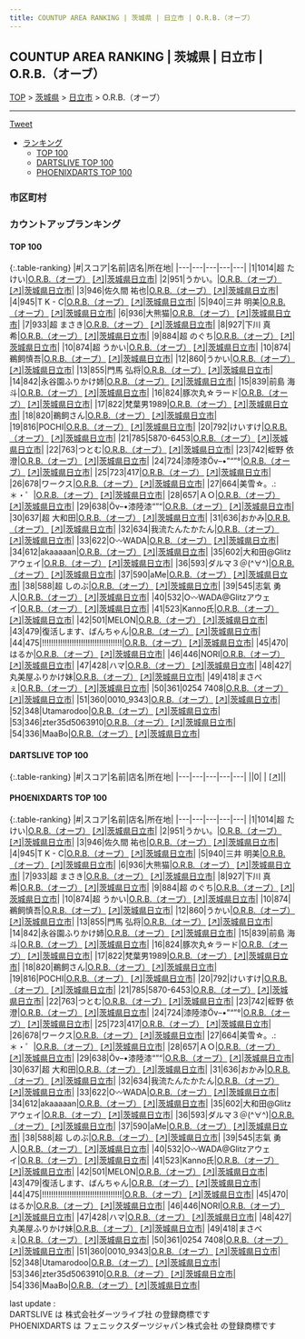 ```yaml
---
title: COUNTUP AREA RANKING | 茨城県 | 日立市 | O.R.B.（オーブ）
---
```

## COUNTUP AREA RANKING | 茨城県 | 日立市 | O.R.B.（オーブ）

[TOP](/darts/rank/) > [茨城県](/darts/rank/茨城県/) > [日立市](/darts/rank/茨城県/日立市/) > O.R.B.（オーブ）

___

<a href="https://twitter.com/share?ref_src=twsrc%5Etfw" data-text="COUNTUP AREA RANKING | 茨城県日立市O.R.B.（オーブ）" class="twitter-share-button" data-hashtags="DARTSLIVE,PHOENIXDARTS,darts,ダーツ" data-show-count="false">Tweet</a>

* [ランキング](#カウントアップランキング)
    * [TOP 100](#top-100)
    * [DARTSLIVE TOP 100](#dartslive-top-100)
    * [PHOENIXDARTS TOP 100](#phoenixdarts-top-100)

### 市区町村

<ul>

</ul>

### カウントアップランキング

#### TOP 100



{:.table-ranking}
|#|スコア|名前|店名|所在地|
|---|---|---|---|---|
|1|1014|<span class="rank-name-pd">超 たけい</span>|<a href="/darts/rank/shops/9674.html">O.R.B.（オーブ）</a> <a href="https://vs.phoenixdarts.com/jp/shop/shopDetailInfo/s_9674?s_seq=9674">[↗]</a>|<a href="/darts/rank/茨城県/日立市">茨城県日立市</a>|
|2|951|<span class="rank-name-pd">うかい。</span>|<a href="/darts/rank/shops/9674.html">O.R.B.（オーブ）</a> <a href="https://vs.phoenixdarts.com/jp/shop/shopDetailInfo/s_9674?s_seq=9674">[↗]</a>|<a href="/darts/rank/茨城県/日立市">茨城県日立市</a>|
|3|946|<span class="rank-name-pd"><span class="pro-icon-pd"></span>佐久間 祐也</span>|<a href="/darts/rank/shops/9674.html">O.R.B.（オーブ）</a> <a href="https://vs.phoenixdarts.com/jp/shop/shopDetailInfo/s_9674?s_seq=9674">[↗]</a>|<a href="/darts/rank/茨城県/日立市">茨城県日立市</a>|
|4|945|<span class="rank-name-pd">T K - C</span>|<a href="/darts/rank/shops/9674.html">O.R.B.（オーブ）</a> <a href="https://vs.phoenixdarts.com/jp/shop/shopDetailInfo/s_9674?s_seq=9674">[↗]</a>|<a href="/darts/rank/茨城県/日立市">茨城県日立市</a>|
|5|940|<span class="rank-name-pd"><span class="pro-icon-pd"></span>三井 明美</span>|<a href="/darts/rank/shops/9674.html">O.R.B.（オーブ）</a> <a href="https://vs.phoenixdarts.com/jp/shop/shopDetailInfo/s_9674?s_seq=9674">[↗]</a>|<a href="/darts/rank/茨城県/日立市">茨城県日立市</a>|
|6|936|<span class="rank-name-pd">大熊猫</span>|<a href="/darts/rank/shops/9674.html">O.R.B.（オーブ）</a> <a href="https://vs.phoenixdarts.com/jp/shop/shopDetailInfo/s_9674?s_seq=9674">[↗]</a>|<a href="/darts/rank/茨城県/日立市">茨城県日立市</a>|
|7|933|<span class="rank-name-pd">超 まさき</span>|<a href="/darts/rank/shops/9674.html">O.R.B.（オーブ）</a> <a href="https://vs.phoenixdarts.com/jp/shop/shopDetailInfo/s_9674?s_seq=9674">[↗]</a>|<a href="/darts/rank/茨城県/日立市">茨城県日立市</a>|
|8|927|<span class="rank-name-pd"><span class="pro-icon-pd"></span>下川 真希</span>|<a href="/darts/rank/shops/9674.html">O.R.B.（オーブ）</a> <a href="https://vs.phoenixdarts.com/jp/shop/shopDetailInfo/s_9674?s_seq=9674">[↗]</a>|<a href="/darts/rank/茨城県/日立市">茨城県日立市</a>|
|9|884|<span class="rank-name-pd">超 のぐち</span>|<a href="/darts/rank/shops/9674.html">O.R.B.（オーブ）</a> <a href="https://vs.phoenixdarts.com/jp/shop/shopDetailInfo/s_9674?s_seq=9674">[↗]</a>|<a href="/darts/rank/茨城県/日立市">茨城県日立市</a>|
|10|874|<span class="rank-name-pd">超 うかい</span>|<a href="/darts/rank/shops/9674.html">O.R.B.（オーブ）</a> <a href="https://vs.phoenixdarts.com/jp/shop/shopDetailInfo/s_9674?s_seq=9674">[↗]</a>|<a href="/darts/rank/茨城県/日立市">茨城県日立市</a>|
|10|874|<span class="rank-name-pd">鵜飼慎吾</span>|<a href="/darts/rank/shops/9674.html">O.R.B.（オーブ）</a> <a href="https://vs.phoenixdarts.com/jp/shop/shopDetailInfo/s_9674?s_seq=9674">[↗]</a>|<a href="/darts/rank/茨城県/日立市">茨城県日立市</a>|
|12|860|<span class="rank-name-pd">うかい</span>|<a href="/darts/rank/shops/9674.html">O.R.B.（オーブ）</a> <a href="https://vs.phoenixdarts.com/jp/shop/shopDetailInfo/s_9674?s_seq=9674">[↗]</a>|<a href="/darts/rank/茨城県/日立市">茨城県日立市</a>|
|13|855|<span class="rank-name-pd"><span class="pro-icon-pd"></span>門馬 弘将</span>|<a href="/darts/rank/shops/9674.html">O.R.B.（オーブ）</a> <a href="https://vs.phoenixdarts.com/jp/shop/shopDetailInfo/s_9674?s_seq=9674">[↗]</a>|<a href="/darts/rank/茨城県/日立市">茨城県日立市</a>|
|14|842|<span class="rank-name-pd">永谷園ふりかけ姉</span>|<a href="/darts/rank/shops/9674.html">O.R.B.（オーブ）</a> <a href="https://vs.phoenixdarts.com/jp/shop/shopDetailInfo/s_9674?s_seq=9674">[↗]</a>|<a href="/darts/rank/茨城県/日立市">茨城県日立市</a>|
|15|839|<span class="rank-name-pd"><span class="pro-icon-pd"></span>前島 海斗</span>|<a href="/darts/rank/shops/9674.html">O.R.B.（オーブ）</a> <a href="https://vs.phoenixdarts.com/jp/shop/shopDetailInfo/s_9674?s_seq=9674">[↗]</a>|<a href="/darts/rank/茨城県/日立市">茨城県日立市</a>|
|16|824|<span class="rank-name-pd">豚次丸☆ラード</span>|<a href="/darts/rank/shops/9674.html">O.R.B.（オーブ）</a> <a href="https://vs.phoenixdarts.com/jp/shop/shopDetailInfo/s_9674?s_seq=9674">[↗]</a>|<a href="/darts/rank/茨城県/日立市">茨城県日立市</a>|
|17|822|<span class="rank-name-pd">梵葉男1989</span>|<a href="/darts/rank/shops/9674.html">O.R.B.（オーブ）</a> <a href="https://vs.phoenixdarts.com/jp/shop/shopDetailInfo/s_9674?s_seq=9674">[↗]</a>|<a href="/darts/rank/茨城県/日立市">茨城県日立市</a>|
|18|820|<span class="rank-name-pd">鵜飼さん</span>|<a href="/darts/rank/shops/9674.html">O.R.B.（オーブ）</a> <a href="https://vs.phoenixdarts.com/jp/shop/shopDetailInfo/s_9674?s_seq=9674">[↗]</a>|<a href="/darts/rank/茨城県/日立市">茨城県日立市</a>|
|19|816|<span class="rank-name-pd">POCHI</span>|<a href="/darts/rank/shops/9674.html">O.R.B.（オーブ）</a> <a href="https://vs.phoenixdarts.com/jp/shop/shopDetailInfo/s_9674?s_seq=9674">[↗]</a>|<a href="/darts/rank/茨城県/日立市">茨城県日立市</a>|
|20|792|<span class="rank-name-pd">けいすけ</span>|<a href="/darts/rank/shops/9674.html">O.R.B.（オーブ）</a> <a href="https://vs.phoenixdarts.com/jp/shop/shopDetailInfo/s_9674?s_seq=9674">[↗]</a>|<a href="/darts/rank/茨城県/日立市">茨城県日立市</a>|
|21|785|<span class="rank-name-pd">5870-6453</span>|<a href="/darts/rank/shops/9674.html">O.R.B.（オーブ）</a> <a href="https://vs.phoenixdarts.com/jp/shop/shopDetailInfo/s_9674?s_seq=9674">[↗]</a>|<a href="/darts/rank/茨城県/日立市">茨城県日立市</a>|
|22|763|<span class="rank-name-pd">つとむ</span>|<a href="/darts/rank/shops/9674.html">O.R.B.（オーブ）</a> <a href="https://vs.phoenixdarts.com/jp/shop/shopDetailInfo/s_9674?s_seq=9674">[↗]</a>|<a href="/darts/rank/茨城県/日立市">茨城県日立市</a>|
|23|742|<span class="rank-name-pd"><span class="pro-icon-pd"></span>蛭野 依澄</span>|<a href="/darts/rank/shops/9674.html">O.R.B.（オーブ）</a> <a href="https://vs.phoenixdarts.com/jp/shop/shopDetailInfo/s_9674?s_seq=9674">[↗]</a>|<a href="/darts/rank/茨城県/日立市">茨城県日立市</a>|
|24|724|<span class="rank-name-pd">漆陸漆Öv–•”“”°</span>|<a href="/darts/rank/shops/9674.html">O.R.B.（オーブ）</a> <a href="https://vs.phoenixdarts.com/jp/shop/shopDetailInfo/s_9674?s_seq=9674">[↗]</a>|<a href="/darts/rank/茨城県/日立市">茨城県日立市</a>|
|25|723|<span class="rank-name-pd">417</span>|<a href="/darts/rank/shops/9674.html">O.R.B.（オーブ）</a> <a href="https://vs.phoenixdarts.com/jp/shop/shopDetailInfo/s_9674?s_seq=9674">[↗]</a>|<a href="/darts/rank/茨城県/日立市">茨城県日立市</a>|
|26|678|<span class="rank-name-pd">ワークス</span>|<a href="/darts/rank/shops/9674.html">O.R.B.（オーブ）</a> <a href="https://vs.phoenixdarts.com/jp/shop/shopDetailInfo/s_9674?s_seq=9674">[↗]</a>|<a href="/darts/rank/茨城県/日立市">茨城県日立市</a>|
|27|664|<span class="rank-name-pd">美雪☆。.:＊・゜</span>|<a href="/darts/rank/shops/9674.html">O.R.B.（オーブ）</a> <a href="https://vs.phoenixdarts.com/jp/shop/shopDetailInfo/s_9674?s_seq=9674">[↗]</a>|<a href="/darts/rank/茨城県/日立市">茨城県日立市</a>|
|28|657|<span class="rank-name-pd">ＡＯ</span>|<a href="/darts/rank/shops/9674.html">O.R.B.（オーブ）</a> <a href="https://vs.phoenixdarts.com/jp/shop/shopDetailInfo/s_9674?s_seq=9674">[↗]</a>|<a href="/darts/rank/茨城県/日立市">茨城県日立市</a>|
|29|638|<span class="rank-name-pd">Öv–•漆陸漆“”“</span>|<a href="/darts/rank/shops/9674.html">O.R.B.（オーブ）</a> <a href="https://vs.phoenixdarts.com/jp/shop/shopDetailInfo/s_9674?s_seq=9674">[↗]</a>|<a href="/darts/rank/茨城県/日立市">茨城県日立市</a>|
|30|637|<span class="rank-name-pd">超 大和田</span>|<a href="/darts/rank/shops/9674.html">O.R.B.（オーブ）</a> <a href="https://vs.phoenixdarts.com/jp/shop/shopDetailInfo/s_9674?s_seq=9674">[↗]</a>|<a href="/darts/rank/茨城県/日立市">茨城県日立市</a>|
|31|636|<span class="rank-name-pd">おかみ</span>|<a href="/darts/rank/shops/9674.html">O.R.B.（オーブ）</a> <a href="https://vs.phoenixdarts.com/jp/shop/shopDetailInfo/s_9674?s_seq=9674">[↗]</a>|<a href="/darts/rank/茨城県/日立市">茨城県日立市</a>|
|32|634|<span class="rank-name-pd">我流たんたかたん</span>|<a href="/darts/rank/shops/9674.html">O.R.B.（オーブ）</a> <a href="https://vs.phoenixdarts.com/jp/shop/shopDetailInfo/s_9674?s_seq=9674">[↗]</a>|<a href="/darts/rank/茨城県/日立市">茨城県日立市</a>|
|33|622|<span class="rank-name-pd">O〰WADA</span>|<a href="/darts/rank/shops/9674.html">O.R.B.（オーブ）</a> <a href="https://vs.phoenixdarts.com/jp/shop/shopDetailInfo/s_9674?s_seq=9674">[↗]</a>|<a href="/darts/rank/茨城県/日立市">茨城県日立市</a>|
|34|612|<span class="rank-name-pd">akaaaaan</span>|<a href="/darts/rank/shops/9674.html">O.R.B.（オーブ）</a> <a href="https://vs.phoenixdarts.com/jp/shop/shopDetailInfo/s_9674?s_seq=9674">[↗]</a>|<a href="/darts/rank/茨城県/日立市">茨城県日立市</a>|
|35|602|<span class="rank-name-pd">大和田@Glitzアウェイ</span>|<a href="/darts/rank/shops/9674.html">O.R.B.（オーブ）</a> <a href="https://vs.phoenixdarts.com/jp/shop/shopDetailInfo/s_9674?s_seq=9674">[↗]</a>|<a href="/darts/rank/茨城県/日立市">茨城県日立市</a>|
|36|593|<span class="rank-name-pd">ダルマ３＠(^∀^)</span>|<a href="/darts/rank/shops/9674.html">O.R.B.（オーブ）</a> <a href="https://vs.phoenixdarts.com/jp/shop/shopDetailInfo/s_9674?s_seq=9674">[↗]</a>|<a href="/darts/rank/茨城県/日立市">茨城県日立市</a>|
|37|590|<span class="rank-name-pd">aMe</span>|<a href="/darts/rank/shops/9674.html">O.R.B.（オーブ）</a> <a href="https://vs.phoenixdarts.com/jp/shop/shopDetailInfo/s_9674?s_seq=9674">[↗]</a>|<a href="/darts/rank/茨城県/日立市">茨城県日立市</a>|
|38|588|<span class="rank-name-pd">超 しのぶ</span>|<a href="/darts/rank/shops/9674.html">O.R.B.（オーブ）</a> <a href="https://vs.phoenixdarts.com/jp/shop/shopDetailInfo/s_9674?s_seq=9674">[↗]</a>|<a href="/darts/rank/茨城県/日立市">茨城県日立市</a>|
|39|545|<span class="rank-name-pd">志氣 勇人</span>|<a href="/darts/rank/shops/9674.html">O.R.B.（オーブ）</a> <a href="https://vs.phoenixdarts.com/jp/shop/shopDetailInfo/s_9674?s_seq=9674">[↗]</a>|<a href="/darts/rank/茨城県/日立市">茨城県日立市</a>|
|40|532|<span class="rank-name-pd">O〰WADA@Glitzアウェイ</span>|<a href="/darts/rank/shops/9674.html">O.R.B.（オーブ）</a> <a href="https://vs.phoenixdarts.com/jp/shop/shopDetailInfo/s_9674?s_seq=9674">[↗]</a>|<a href="/darts/rank/茨城県/日立市">茨城県日立市</a>|
|41|523|<span class="rank-name-pd">Kanno氏</span>|<a href="/darts/rank/shops/9674.html">O.R.B.（オーブ）</a> <a href="https://vs.phoenixdarts.com/jp/shop/shopDetailInfo/s_9674?s_seq=9674">[↗]</a>|<a href="/darts/rank/茨城県/日立市">茨城県日立市</a>|
|42|501|<span class="rank-name-pd">MELON</span>|<a href="/darts/rank/shops/9674.html">O.R.B.（オーブ）</a> <a href="https://vs.phoenixdarts.com/jp/shop/shopDetailInfo/s_9674?s_seq=9674">[↗]</a>|<a href="/darts/rank/茨城県/日立市">茨城県日立市</a>|
|43|479|<span class="rank-name-pd">復活します、ばんちゃん</span>|<a href="/darts/rank/shops/9674.html">O.R.B.（オーブ）</a> <a href="https://vs.phoenixdarts.com/jp/shop/shopDetailInfo/s_9674?s_seq=9674">[↗]</a>|<a href="/darts/rank/茨城県/日立市">茨城県日立市</a>|
|44|475|<span class="rank-name-pd">!!!!!!!!!!!!!!!!!!!!!!!!!!!!!!!!!!!</span>|<a href="/darts/rank/shops/9674.html">O.R.B.（オーブ）</a> <a href="https://vs.phoenixdarts.com/jp/shop/shopDetailInfo/s_9674?s_seq=9674">[↗]</a>|<a href="/darts/rank/茨城県/日立市">茨城県日立市</a>|
|45|470|<span class="rank-name-pd">はるか</span>|<a href="/darts/rank/shops/9674.html">O.R.B.（オーブ）</a> <a href="https://vs.phoenixdarts.com/jp/shop/shopDetailInfo/s_9674?s_seq=9674">[↗]</a>|<a href="/darts/rank/茨城県/日立市">茨城県日立市</a>|
|46|446|<span class="rank-name-pd">NORI</span>|<a href="/darts/rank/shops/9674.html">O.R.B.（オーブ）</a> <a href="https://vs.phoenixdarts.com/jp/shop/shopDetailInfo/s_9674?s_seq=9674">[↗]</a>|<a href="/darts/rank/茨城県/日立市">茨城県日立市</a>|
|47|428|<span class="rank-name-pd">ハマ</span>|<a href="/darts/rank/shops/9674.html">O.R.B.（オーブ）</a> <a href="https://vs.phoenixdarts.com/jp/shop/shopDetailInfo/s_9674?s_seq=9674">[↗]</a>|<a href="/darts/rank/茨城県/日立市">茨城県日立市</a>|
|48|427|<span class="rank-name-pd">丸美屋ふりかけ妹</span>|<a href="/darts/rank/shops/9674.html">O.R.B.（オーブ）</a> <a href="https://vs.phoenixdarts.com/jp/shop/shopDetailInfo/s_9674?s_seq=9674">[↗]</a>|<a href="/darts/rank/茨城県/日立市">茨城県日立市</a>|
|49|418|<span class="rank-name-pd">まさべぇ</span>|<a href="/darts/rank/shops/9674.html">O.R.B.（オーブ）</a> <a href="https://vs.phoenixdarts.com/jp/shop/shopDetailInfo/s_9674?s_seq=9674">[↗]</a>|<a href="/darts/rank/茨城県/日立市">茨城県日立市</a>|
|50|361|<span class="rank-name-pd">0254 7408</span>|<a href="/darts/rank/shops/9674.html">O.R.B.（オーブ）</a> <a href="https://vs.phoenixdarts.com/jp/shop/shopDetailInfo/s_9674?s_seq=9674">[↗]</a>|<a href="/darts/rank/茨城県/日立市">茨城県日立市</a>|
|51|360|<span class="rank-name-pd">0010_9343</span>|<a href="/darts/rank/shops/9674.html">O.R.B.（オーブ）</a> <a href="https://vs.phoenixdarts.com/jp/shop/shopDetailInfo/s_9674?s_seq=9674">[↗]</a>|<a href="/darts/rank/茨城県/日立市">茨城県日立市</a>|
|52|348|<span class="rank-name-pd">Utamarodoo</span>|<a href="/darts/rank/shops/9674.html">O.R.B.（オーブ）</a> <a href="https://vs.phoenixdarts.com/jp/shop/shopDetailInfo/s_9674?s_seq=9674">[↗]</a>|<a href="/darts/rank/茨城県/日立市">茨城県日立市</a>|
|53|346|<span class="rank-name-pd">zter35d5063910</span>|<a href="/darts/rank/shops/9674.html">O.R.B.（オーブ）</a> <a href="https://vs.phoenixdarts.com/jp/shop/shopDetailInfo/s_9674?s_seq=9674">[↗]</a>|<a href="/darts/rank/茨城県/日立市">茨城県日立市</a>|
|54|336|<span class="rank-name-pd">MaaBo</span>|<a href="/darts/rank/shops/9674.html">O.R.B.（オーブ）</a> <a href="https://vs.phoenixdarts.com/jp/shop/shopDetailInfo/s_9674?s_seq=9674">[↗]</a>|<a href="/darts/rank/茨城県/日立市">茨城県日立市</a>|


#### DARTSLIVE TOP 100



{:.table-ranking}
|#|スコア|名前|店名|所在地|
|---|---|---|---|---|
||0|<span class="rank-name-dl"> </span>|<a href="/darts/rank/shops/.html"></a> <a href="">[↗]</a>|<a href="/darts/rank//"></a>|


#### PHOENIXDARTS TOP 100



{:.table-ranking}
|#|スコア|名前|店名|所在地|
|---|---|---|---|---|
|1|1014|<span class="rank-name-pd">超 たけい</span>|<a href="/darts/rank/shops/9674.html">O.R.B.（オーブ）</a> <a href="https://vs.phoenixdarts.com/jp/shop/shopDetailInfo/s_9674?s_seq=9674">[↗]</a>|<a href="/darts/rank/茨城県/日立市">茨城県日立市</a>|
|2|951|<span class="rank-name-pd">うかい。</span>|<a href="/darts/rank/shops/9674.html">O.R.B.（オーブ）</a> <a href="https://vs.phoenixdarts.com/jp/shop/shopDetailInfo/s_9674?s_seq=9674">[↗]</a>|<a href="/darts/rank/茨城県/日立市">茨城県日立市</a>|
|3|946|<span class="rank-name-pd"><span class="pro-icon-pd"></span>佐久間 祐也</span>|<a href="/darts/rank/shops/9674.html">O.R.B.（オーブ）</a> <a href="https://vs.phoenixdarts.com/jp/shop/shopDetailInfo/s_9674?s_seq=9674">[↗]</a>|<a href="/darts/rank/茨城県/日立市">茨城県日立市</a>|
|4|945|<span class="rank-name-pd">T K - C</span>|<a href="/darts/rank/shops/9674.html">O.R.B.（オーブ）</a> <a href="https://vs.phoenixdarts.com/jp/shop/shopDetailInfo/s_9674?s_seq=9674">[↗]</a>|<a href="/darts/rank/茨城県/日立市">茨城県日立市</a>|
|5|940|<span class="rank-name-pd"><span class="pro-icon-pd"></span>三井 明美</span>|<a href="/darts/rank/shops/9674.html">O.R.B.（オーブ）</a> <a href="https://vs.phoenixdarts.com/jp/shop/shopDetailInfo/s_9674?s_seq=9674">[↗]</a>|<a href="/darts/rank/茨城県/日立市">茨城県日立市</a>|
|6|936|<span class="rank-name-pd">大熊猫</span>|<a href="/darts/rank/shops/9674.html">O.R.B.（オーブ）</a> <a href="https://vs.phoenixdarts.com/jp/shop/shopDetailInfo/s_9674?s_seq=9674">[↗]</a>|<a href="/darts/rank/茨城県/日立市">茨城県日立市</a>|
|7|933|<span class="rank-name-pd">超 まさき</span>|<a href="/darts/rank/shops/9674.html">O.R.B.（オーブ）</a> <a href="https://vs.phoenixdarts.com/jp/shop/shopDetailInfo/s_9674?s_seq=9674">[↗]</a>|<a href="/darts/rank/茨城県/日立市">茨城県日立市</a>|
|8|927|<span class="rank-name-pd"><span class="pro-icon-pd"></span>下川 真希</span>|<a href="/darts/rank/shops/9674.html">O.R.B.（オーブ）</a> <a href="https://vs.phoenixdarts.com/jp/shop/shopDetailInfo/s_9674?s_seq=9674">[↗]</a>|<a href="/darts/rank/茨城県/日立市">茨城県日立市</a>|
|9|884|<span class="rank-name-pd">超 のぐち</span>|<a href="/darts/rank/shops/9674.html">O.R.B.（オーブ）</a> <a href="https://vs.phoenixdarts.com/jp/shop/shopDetailInfo/s_9674?s_seq=9674">[↗]</a>|<a href="/darts/rank/茨城県/日立市">茨城県日立市</a>|
|10|874|<span class="rank-name-pd">超 うかい</span>|<a href="/darts/rank/shops/9674.html">O.R.B.（オーブ）</a> <a href="https://vs.phoenixdarts.com/jp/shop/shopDetailInfo/s_9674?s_seq=9674">[↗]</a>|<a href="/darts/rank/茨城県/日立市">茨城県日立市</a>|
|10|874|<span class="rank-name-pd">鵜飼慎吾</span>|<a href="/darts/rank/shops/9674.html">O.R.B.（オーブ）</a> <a href="https://vs.phoenixdarts.com/jp/shop/shopDetailInfo/s_9674?s_seq=9674">[↗]</a>|<a href="/darts/rank/茨城県/日立市">茨城県日立市</a>|
|12|860|<span class="rank-name-pd">うかい</span>|<a href="/darts/rank/shops/9674.html">O.R.B.（オーブ）</a> <a href="https://vs.phoenixdarts.com/jp/shop/shopDetailInfo/s_9674?s_seq=9674">[↗]</a>|<a href="/darts/rank/茨城県/日立市">茨城県日立市</a>|
|13|855|<span class="rank-name-pd"><span class="pro-icon-pd"></span>門馬 弘将</span>|<a href="/darts/rank/shops/9674.html">O.R.B.（オーブ）</a> <a href="https://vs.phoenixdarts.com/jp/shop/shopDetailInfo/s_9674?s_seq=9674">[↗]</a>|<a href="/darts/rank/茨城県/日立市">茨城県日立市</a>|
|14|842|<span class="rank-name-pd">永谷園ふりかけ姉</span>|<a href="/darts/rank/shops/9674.html">O.R.B.（オーブ）</a> <a href="https://vs.phoenixdarts.com/jp/shop/shopDetailInfo/s_9674?s_seq=9674">[↗]</a>|<a href="/darts/rank/茨城県/日立市">茨城県日立市</a>|
|15|839|<span class="rank-name-pd"><span class="pro-icon-pd"></span>前島 海斗</span>|<a href="/darts/rank/shops/9674.html">O.R.B.（オーブ）</a> <a href="https://vs.phoenixdarts.com/jp/shop/shopDetailInfo/s_9674?s_seq=9674">[↗]</a>|<a href="/darts/rank/茨城県/日立市">茨城県日立市</a>|
|16|824|<span class="rank-name-pd">豚次丸☆ラード</span>|<a href="/darts/rank/shops/9674.html">O.R.B.（オーブ）</a> <a href="https://vs.phoenixdarts.com/jp/shop/shopDetailInfo/s_9674?s_seq=9674">[↗]</a>|<a href="/darts/rank/茨城県/日立市">茨城県日立市</a>|
|17|822|<span class="rank-name-pd">梵葉男1989</span>|<a href="/darts/rank/shops/9674.html">O.R.B.（オーブ）</a> <a href="https://vs.phoenixdarts.com/jp/shop/shopDetailInfo/s_9674?s_seq=9674">[↗]</a>|<a href="/darts/rank/茨城県/日立市">茨城県日立市</a>|
|18|820|<span class="rank-name-pd">鵜飼さん</span>|<a href="/darts/rank/shops/9674.html">O.R.B.（オーブ）</a> <a href="https://vs.phoenixdarts.com/jp/shop/shopDetailInfo/s_9674?s_seq=9674">[↗]</a>|<a href="/darts/rank/茨城県/日立市">茨城県日立市</a>|
|19|816|<span class="rank-name-pd">POCHI</span>|<a href="/darts/rank/shops/9674.html">O.R.B.（オーブ）</a> <a href="https://vs.phoenixdarts.com/jp/shop/shopDetailInfo/s_9674?s_seq=9674">[↗]</a>|<a href="/darts/rank/茨城県/日立市">茨城県日立市</a>|
|20|792|<span class="rank-name-pd">けいすけ</span>|<a href="/darts/rank/shops/9674.html">O.R.B.（オーブ）</a> <a href="https://vs.phoenixdarts.com/jp/shop/shopDetailInfo/s_9674?s_seq=9674">[↗]</a>|<a href="/darts/rank/茨城県/日立市">茨城県日立市</a>|
|21|785|<span class="rank-name-pd">5870-6453</span>|<a href="/darts/rank/shops/9674.html">O.R.B.（オーブ）</a> <a href="https://vs.phoenixdarts.com/jp/shop/shopDetailInfo/s_9674?s_seq=9674">[↗]</a>|<a href="/darts/rank/茨城県/日立市">茨城県日立市</a>|
|22|763|<span class="rank-name-pd">つとむ</span>|<a href="/darts/rank/shops/9674.html">O.R.B.（オーブ）</a> <a href="https://vs.phoenixdarts.com/jp/shop/shopDetailInfo/s_9674?s_seq=9674">[↗]</a>|<a href="/darts/rank/茨城県/日立市">茨城県日立市</a>|
|23|742|<span class="rank-name-pd"><span class="pro-icon-pd"></span>蛭野 依澄</span>|<a href="/darts/rank/shops/9674.html">O.R.B.（オーブ）</a> <a href="https://vs.phoenixdarts.com/jp/shop/shopDetailInfo/s_9674?s_seq=9674">[↗]</a>|<a href="/darts/rank/茨城県/日立市">茨城県日立市</a>|
|24|724|<span class="rank-name-pd">漆陸漆Öv–•”“”°</span>|<a href="/darts/rank/shops/9674.html">O.R.B.（オーブ）</a> <a href="https://vs.phoenixdarts.com/jp/shop/shopDetailInfo/s_9674?s_seq=9674">[↗]</a>|<a href="/darts/rank/茨城県/日立市">茨城県日立市</a>|
|25|723|<span class="rank-name-pd">417</span>|<a href="/darts/rank/shops/9674.html">O.R.B.（オーブ）</a> <a href="https://vs.phoenixdarts.com/jp/shop/shopDetailInfo/s_9674?s_seq=9674">[↗]</a>|<a href="/darts/rank/茨城県/日立市">茨城県日立市</a>|
|26|678|<span class="rank-name-pd">ワークス</span>|<a href="/darts/rank/shops/9674.html">O.R.B.（オーブ）</a> <a href="https://vs.phoenixdarts.com/jp/shop/shopDetailInfo/s_9674?s_seq=9674">[↗]</a>|<a href="/darts/rank/茨城県/日立市">茨城県日立市</a>|
|27|664|<span class="rank-name-pd">美雪☆。.:＊・゜</span>|<a href="/darts/rank/shops/9674.html">O.R.B.（オーブ）</a> <a href="https://vs.phoenixdarts.com/jp/shop/shopDetailInfo/s_9674?s_seq=9674">[↗]</a>|<a href="/darts/rank/茨城県/日立市">茨城県日立市</a>|
|28|657|<span class="rank-name-pd">ＡＯ</span>|<a href="/darts/rank/shops/9674.html">O.R.B.（オーブ）</a> <a href="https://vs.phoenixdarts.com/jp/shop/shopDetailInfo/s_9674?s_seq=9674">[↗]</a>|<a href="/darts/rank/茨城県/日立市">茨城県日立市</a>|
|29|638|<span class="rank-name-pd">Öv–•漆陸漆“”“</span>|<a href="/darts/rank/shops/9674.html">O.R.B.（オーブ）</a> <a href="https://vs.phoenixdarts.com/jp/shop/shopDetailInfo/s_9674?s_seq=9674">[↗]</a>|<a href="/darts/rank/茨城県/日立市">茨城県日立市</a>|
|30|637|<span class="rank-name-pd">超 大和田</span>|<a href="/darts/rank/shops/9674.html">O.R.B.（オーブ）</a> <a href="https://vs.phoenixdarts.com/jp/shop/shopDetailInfo/s_9674?s_seq=9674">[↗]</a>|<a href="/darts/rank/茨城県/日立市">茨城県日立市</a>|
|31|636|<span class="rank-name-pd">おかみ</span>|<a href="/darts/rank/shops/9674.html">O.R.B.（オーブ）</a> <a href="https://vs.phoenixdarts.com/jp/shop/shopDetailInfo/s_9674?s_seq=9674">[↗]</a>|<a href="/darts/rank/茨城県/日立市">茨城県日立市</a>|
|32|634|<span class="rank-name-pd">我流たんたかたん</span>|<a href="/darts/rank/shops/9674.html">O.R.B.（オーブ）</a> <a href="https://vs.phoenixdarts.com/jp/shop/shopDetailInfo/s_9674?s_seq=9674">[↗]</a>|<a href="/darts/rank/茨城県/日立市">茨城県日立市</a>|
|33|622|<span class="rank-name-pd">O〰WADA</span>|<a href="/darts/rank/shops/9674.html">O.R.B.（オーブ）</a> <a href="https://vs.phoenixdarts.com/jp/shop/shopDetailInfo/s_9674?s_seq=9674">[↗]</a>|<a href="/darts/rank/茨城県/日立市">茨城県日立市</a>|
|34|612|<span class="rank-name-pd">akaaaaan</span>|<a href="/darts/rank/shops/9674.html">O.R.B.（オーブ）</a> <a href="https://vs.phoenixdarts.com/jp/shop/shopDetailInfo/s_9674?s_seq=9674">[↗]</a>|<a href="/darts/rank/茨城県/日立市">茨城県日立市</a>|
|35|602|<span class="rank-name-pd">大和田@Glitzアウェイ</span>|<a href="/darts/rank/shops/9674.html">O.R.B.（オーブ）</a> <a href="https://vs.phoenixdarts.com/jp/shop/shopDetailInfo/s_9674?s_seq=9674">[↗]</a>|<a href="/darts/rank/茨城県/日立市">茨城県日立市</a>|
|36|593|<span class="rank-name-pd">ダルマ３＠(^∀^)</span>|<a href="/darts/rank/shops/9674.html">O.R.B.（オーブ）</a> <a href="https://vs.phoenixdarts.com/jp/shop/shopDetailInfo/s_9674?s_seq=9674">[↗]</a>|<a href="/darts/rank/茨城県/日立市">茨城県日立市</a>|
|37|590|<span class="rank-name-pd">aMe</span>|<a href="/darts/rank/shops/9674.html">O.R.B.（オーブ）</a> <a href="https://vs.phoenixdarts.com/jp/shop/shopDetailInfo/s_9674?s_seq=9674">[↗]</a>|<a href="/darts/rank/茨城県/日立市">茨城県日立市</a>|
|38|588|<span class="rank-name-pd">超 しのぶ</span>|<a href="/darts/rank/shops/9674.html">O.R.B.（オーブ）</a> <a href="https://vs.phoenixdarts.com/jp/shop/shopDetailInfo/s_9674?s_seq=9674">[↗]</a>|<a href="/darts/rank/茨城県/日立市">茨城県日立市</a>|
|39|545|<span class="rank-name-pd">志氣 勇人</span>|<a href="/darts/rank/shops/9674.html">O.R.B.（オーブ）</a> <a href="https://vs.phoenixdarts.com/jp/shop/shopDetailInfo/s_9674?s_seq=9674">[↗]</a>|<a href="/darts/rank/茨城県/日立市">茨城県日立市</a>|
|40|532|<span class="rank-name-pd">O〰WADA@Glitzアウェイ</span>|<a href="/darts/rank/shops/9674.html">O.R.B.（オーブ）</a> <a href="https://vs.phoenixdarts.com/jp/shop/shopDetailInfo/s_9674?s_seq=9674">[↗]</a>|<a href="/darts/rank/茨城県/日立市">茨城県日立市</a>|
|41|523|<span class="rank-name-pd">Kanno氏</span>|<a href="/darts/rank/shops/9674.html">O.R.B.（オーブ）</a> <a href="https://vs.phoenixdarts.com/jp/shop/shopDetailInfo/s_9674?s_seq=9674">[↗]</a>|<a href="/darts/rank/茨城県/日立市">茨城県日立市</a>|
|42|501|<span class="rank-name-pd">MELON</span>|<a href="/darts/rank/shops/9674.html">O.R.B.（オーブ）</a> <a href="https://vs.phoenixdarts.com/jp/shop/shopDetailInfo/s_9674?s_seq=9674">[↗]</a>|<a href="/darts/rank/茨城県/日立市">茨城県日立市</a>|
|43|479|<span class="rank-name-pd">復活します、ばんちゃん</span>|<a href="/darts/rank/shops/9674.html">O.R.B.（オーブ）</a> <a href="https://vs.phoenixdarts.com/jp/shop/shopDetailInfo/s_9674?s_seq=9674">[↗]</a>|<a href="/darts/rank/茨城県/日立市">茨城県日立市</a>|
|44|475|<span class="rank-name-pd">!!!!!!!!!!!!!!!!!!!!!!!!!!!!!!!!!!!</span>|<a href="/darts/rank/shops/9674.html">O.R.B.（オーブ）</a> <a href="https://vs.phoenixdarts.com/jp/shop/shopDetailInfo/s_9674?s_seq=9674">[↗]</a>|<a href="/darts/rank/茨城県/日立市">茨城県日立市</a>|
|45|470|<span class="rank-name-pd">はるか</span>|<a href="/darts/rank/shops/9674.html">O.R.B.（オーブ）</a> <a href="https://vs.phoenixdarts.com/jp/shop/shopDetailInfo/s_9674?s_seq=9674">[↗]</a>|<a href="/darts/rank/茨城県/日立市">茨城県日立市</a>|
|46|446|<span class="rank-name-pd">NORI</span>|<a href="/darts/rank/shops/9674.html">O.R.B.（オーブ）</a> <a href="https://vs.phoenixdarts.com/jp/shop/shopDetailInfo/s_9674?s_seq=9674">[↗]</a>|<a href="/darts/rank/茨城県/日立市">茨城県日立市</a>|
|47|428|<span class="rank-name-pd">ハマ</span>|<a href="/darts/rank/shops/9674.html">O.R.B.（オーブ）</a> <a href="https://vs.phoenixdarts.com/jp/shop/shopDetailInfo/s_9674?s_seq=9674">[↗]</a>|<a href="/darts/rank/茨城県/日立市">茨城県日立市</a>|
|48|427|<span class="rank-name-pd">丸美屋ふりかけ妹</span>|<a href="/darts/rank/shops/9674.html">O.R.B.（オーブ）</a> <a href="https://vs.phoenixdarts.com/jp/shop/shopDetailInfo/s_9674?s_seq=9674">[↗]</a>|<a href="/darts/rank/茨城県/日立市">茨城県日立市</a>|
|49|418|<span class="rank-name-pd">まさべぇ</span>|<a href="/darts/rank/shops/9674.html">O.R.B.（オーブ）</a> <a href="https://vs.phoenixdarts.com/jp/shop/shopDetailInfo/s_9674?s_seq=9674">[↗]</a>|<a href="/darts/rank/茨城県/日立市">茨城県日立市</a>|
|50|361|<span class="rank-name-pd">0254 7408</span>|<a href="/darts/rank/shops/9674.html">O.R.B.（オーブ）</a> <a href="https://vs.phoenixdarts.com/jp/shop/shopDetailInfo/s_9674?s_seq=9674">[↗]</a>|<a href="/darts/rank/茨城県/日立市">茨城県日立市</a>|
|51|360|<span class="rank-name-pd">0010_9343</span>|<a href="/darts/rank/shops/9674.html">O.R.B.（オーブ）</a> <a href="https://vs.phoenixdarts.com/jp/shop/shopDetailInfo/s_9674?s_seq=9674">[↗]</a>|<a href="/darts/rank/茨城県/日立市">茨城県日立市</a>|
|52|348|<span class="rank-name-pd">Utamarodoo</span>|<a href="/darts/rank/shops/9674.html">O.R.B.（オーブ）</a> <a href="https://vs.phoenixdarts.com/jp/shop/shopDetailInfo/s_9674?s_seq=9674">[↗]</a>|<a href="/darts/rank/茨城県/日立市">茨城県日立市</a>|
|53|346|<span class="rank-name-pd">zter35d5063910</span>|<a href="/darts/rank/shops/9674.html">O.R.B.（オーブ）</a> <a href="https://vs.phoenixdarts.com/jp/shop/shopDetailInfo/s_9674?s_seq=9674">[↗]</a>|<a href="/darts/rank/茨城県/日立市">茨城県日立市</a>|
|54|336|<span class="rank-name-pd">MaaBo</span>|<a href="/darts/rank/shops/9674.html">O.R.B.（オーブ）</a> <a href="https://vs.phoenixdarts.com/jp/shop/shopDetailInfo/s_9674?s_seq=9674">[↗]</a>|<a href="/darts/rank/茨城県/日立市">茨城県日立市</a>|


<div class="footer border-top border-gray-light mt-5 pt-3 text-right text-gray">
    last update : <span style="font-weight: italic" id="foot_last_modified"></span><br />
    DARTSLIVE は 株式会社ダーツライブ社 の登録商標です<br />
    PHOENIXDARTS は フェニックスダーツジャパン株式会社 の登録商標です<br />
</div>

<script src="https://cdnjs.cloudflare.com/ajax/libs/jquery.tablesorter/2.31.3/js/jquery.tablesorter.min.js" integrity="sha512-qzgd5cYSZcosqpzpn7zF2ZId8f/8CHmFKZ8j7mU4OUXTNRd5g+ZHBPsgKEwoqxCtdQvExE5LprwwPAgoicguNg==" crossorigin="anonymous" referrerpolicy="no-referrer"></script>
<link rel="stylesheet" href="https://cdnjs.cloudflare.com/ajax/libs/jquery.tablesorter/2.31.3/css/theme.default.min.css" integrity="sha512-wghhOJkjQX0Lh3NSWvNKeZ0ZpNn+SPVXX1Qyc9OCaogADktxrBiBdKGDoqVUOyhStvMBmJQ8ZdMHiR3wuEq8+w==" crossorigin="anonymous" referrerpolicy="no-referrer" />
<script>
$(function() {
    $(".table-ranking").tablesorter({sortList:[[0, 0]]});
    $("#foot_last_modified").text(formatDate(new Date(document.lastModified), 'yyyy-MM-dd HH:mm:ss'));
});
</script>

<script async src="https://platform.twitter.com/widgets.js" charset="utf-8"></script>